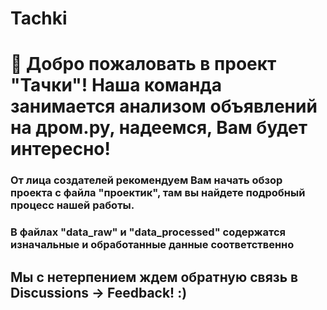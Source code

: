 # Tachki
# 👋 Добро пожаловать в проект "Тачки"! Наша команда занимается анализом объявлений на дром.ру, надеемся, Вам будет интересно!

### От лица создателей рекомендуем Вам начать обзор проекта с файла "проектик", там вы найдете подробный процесс нашей работы.

### В файлах "data_raw" и "data_processed" содержатся изначальные и обработанные данные соответственно

## Мы с нетерпением ждем обратную связь в Discussions -> Feedback! :)
